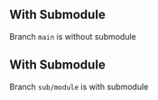 ## With Submodule 

Branch ```main``` is without submodule

## With Submodule

Branch ```sub/module``` is with submodule